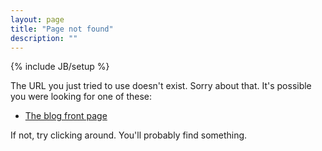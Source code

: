 ```yaml
---
layout: page
title: "Page not found"
description: ""
---
```

{% include JB/setup %}

The URL you just tried to use doesn't exist. Sorry about that. It's possible you were looking for one of these:

 *  [The blog front page][blog]

If not, try clicking around. You'll probably find something.

[blog]: /
